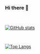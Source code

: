 ### Hi there 👋

<!--
**akagaeng/akagaeng** is a ✨ _special_ ✨ repository because its `README.md` (this file) appears on your GitHub profile.

[![StackShare](http://img.shields.io/badge/tech-stack-0690fa.svg?style=flat)](https://stackshare.io/akagaeng/my-stack)

Here are some ideas to get you started:

- 🔭 I’m currently working on ...
- 🌱 I’m currently learning ...
- 👯 I’m looking to collaborate on ...
- 🤔 I’m looking for help with ...
- 💬 Ask me about ...
- 📫 How to reach me: ...
- 😄 Pronouns: ...
- ⚡ Fun fact: ...
-->

<br />

[![GitHub stats](https://github-readme-stats.akagaeng.vercel.app/api?username=akagaeng&count_private=true&show_icons=true&theme=default)](https://github.com/akagaeng/github-readme-stats)

<br />

[![Top Langs](https://github-readme-stats.akagaeng.vercel.app/api/top-langs/?username=akagaeng&layout=compact&card_width=445)](https://github.com/akagaeng/github-readme-stats)
